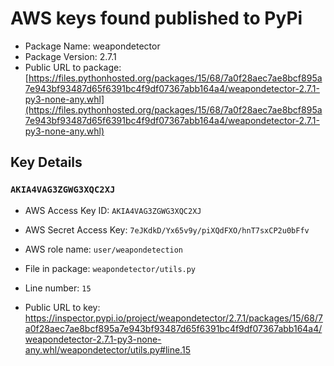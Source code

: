 # AWS keys found published to PyPi

* Package Name: weapondetector
* Package Version: 2.7.1
* Public URL to package: [https://files.pythonhosted.org/packages/15/68/7a0f28aec7ae8bcf895a7e943bf93487d65f6391bc4f9df07367abb164a4/weapondetector-2.7.1-py3-none-any.whl](https://files.pythonhosted.org/packages/15/68/7a0f28aec7ae8bcf895a7e943bf93487d65f6391bc4f9df07367abb164a4/weapondetector-2.7.1-py3-none-any.whl)

## Key Details

### `AKIA4VAG3ZGWG3XQC2XJ`

* AWS Access Key ID: `AKIA4VAG3ZGWG3XQC2XJ`
* AWS Secret Access Key: `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` 
* AWS role name: `user/weapondetection`
* File in package: `weapondetector/utils.py`
* Line number: `15`

* Public URL to key: https://inspector.pypi.io/project/weapondetector/2.7.1/packages/15/68/7a0f28aec7ae8bcf895a7e943bf93487d65f6391bc4f9df07367abb164a4/weapondetector-2.7.1-py3-none-any.whl/weapondetector/utils.py#line.15


